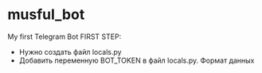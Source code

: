 # musful_bot
My first Telegram Bot
FIRST STEP:
  - Нужно создать файл locals.py 
  - Добавить переменную BOT_TOKEN в файл locals.py. Формат данных <str>
  
